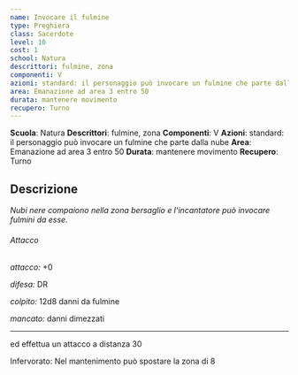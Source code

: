 ```yaml
---
name: Invocare il fulmine
type: Preghiera
class: Sacerdote
level: 10
cost: 1
school: Natura
descrittori: fulmine, zona
componenti: V
azioni: standard: il personaggio può invocare un fulmine che parte dalla nube
area: Emanazione ad area 3 entro 50
durata: mantenere movimento
recupero: Turno
---
```

**Scuola**: Natura
**Descrittori**: fulmine, zona
**Componenti**: V
**Azioni**: standard: il personaggio può invocare un fulmine che parte dalla nube
**Area**: Emanazione ad area 3 entro 50
**Durata**: mantenere movimento
**Recupero**: Turno

**Descrizione**
-

*Nubi nere compaiono nella zona bersaglio e l'incantatore può invocare fulmini da esse.*

###### Attacco

*attacco:* +0

*difesa:* DR

*colpito:* 12d8 danni da fulmine

*mancato:* danni dimezzati

---

ed effettua un attacco a distanza 30

Infervorato: Nel mantenimento può spostare la zona di 8